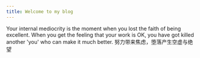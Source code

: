 ```yaml
---
title: Welcome to my blog
---
```


Your internal mediocrity is the moment when you lost the faith of being excellent.
When you get the feeling that your work is OK, you have got killed another 'you' who can make it much better.
努力带来焦虑，堕落产生空虚与绝望
